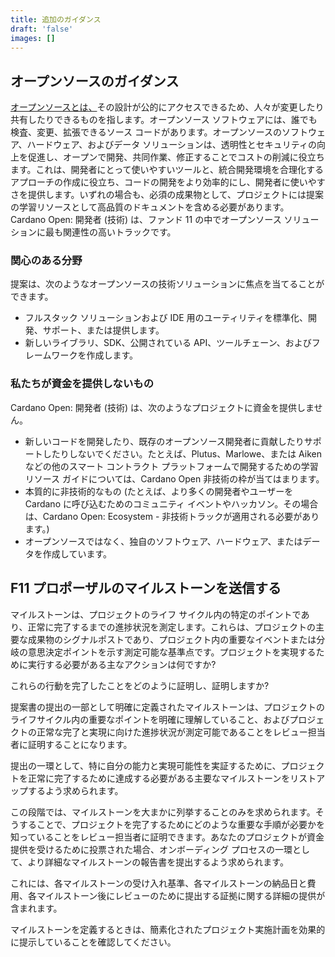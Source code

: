 ```yaml
---
title: 追加のガイダンス
draft: 'false'
images: []
---
```


## オープンソースのガイダンス

[オープンソースとは、](https://opensource.com/resources/what-open-source)その設計が公的にアクセスできるため、人々が変更したり共有したりできるものを指します。オープンソース ソフトウェアには、誰でも検査、変更、拡張できるソース コードがあります。オープンソースのソフトウェア、ハードウェア、およびデータ ソリューションは、透明性とセキュリティの向上を促進し、オープンで開発、共同作業、修正することでコストの削減に役立ちます。これは、開発者にとって使いやすいツールと、統合開発環境を合理化するアプローチの作成に役立ち、コードの開発をより効率的にし、開発者に使いやすさを提供します。いずれの場合も、必須の成果物として、プロジェクトには提案の学習リソースとして高品質のドキュメントを含める必要があります。 Cardano Open: 開発者 (技術) は、ファンド 11 の中でオープンソース ソリューションに最も関連性の高いトラックです。

### 関心のある分野

提案は、次のようなオープンソースの技術ソリューションに焦点を当てることができます。

- フルスタック ソリューションおよび IDE 用のユーティリティを標準化、開発、サポート、または提供します。
- 新しいライブラリ、SDK、公開されている API、ツールチェーン、およびフレームワークを作成します。

### 私たちが資金を提供しないもの

Cardano Open: 開発者 (技術) は、次のようなプロジェクトに資金を提供しません。

- 新しいコードを開発したり、既存のオープンソース開発者に貢献したりサポートしたりしないでください。たとえば、Plutus、Marlowe、または Aiken などの他のスマート コントラクト プラットフォームで開発するための学習リソース ガイドについては、Cardano Open 非技術の枠が当てはまります。
- 本質的に非技術的なもの (たとえば、より多くの開発者やユーザーを Cardano に呼び込むためのコミュニティ イベントやハッカソン。その場合は、Cardano Open: Ecosystem - 非技術トラックが適用される必要があります。)
- オープンソースではなく、独自のソフトウェア、ハードウェア、またはデータを作成しています。

## F11 プロポーザルのマイルストーンを送信する

マイルストーンは、プロジェクトのライフ サイクル内の特定のポイントであり、正常に完了するまでの進捗状況を測定します。これらは、プロジェクトの主要な成果物のシグナルポストであり、プロジェクト内の重要なイベントまたは分岐の意思決定ポイントを示す測定可能な基準点です。プロジェクトを実現するために実行する必要がある主なアクションは何ですか?

これらの行動を完了したことをどのように証明し、証明しますか?

提案書の提出の一部として明確に定義されたマイルストーンは、プロジェクトのライフサイクル内の重要なポイントを明確に理解していること、およびプロジェクトの正常な完了と実現に向けた進捗状況が測定可能であることをレビュー担当者に証明することになります。

提出の一環として、特に自分の能力と実現可能性を実証するために、プロジェクトを正常に完了するために達成する必要がある主要なマイルストーンをリストアップするよう求められます。

この段階では、マイルストーンを大まかに列挙することのみを求められます。そうすることで、プロジェクトを完了するためにどのような重要な手順が必要かを知っていることをレビュー担当者に証明できます。あなたのプロジェクトが資金提供を受けるために投票された場合、オンボーディング プロセスの一環として、より詳細なマイルストーンの報告書を提出するよう求められます。

これには、各マイルストーンの受け入れ基準、各マイルストーンの納品日と費用、各マイルストーン後にレビューのために提出する証拠に関する詳細の提供が含まれます。

マイルストーンを定義するときは、簡素化されたプロジェクト実施計画を効果的に提示していることを確認してください。
